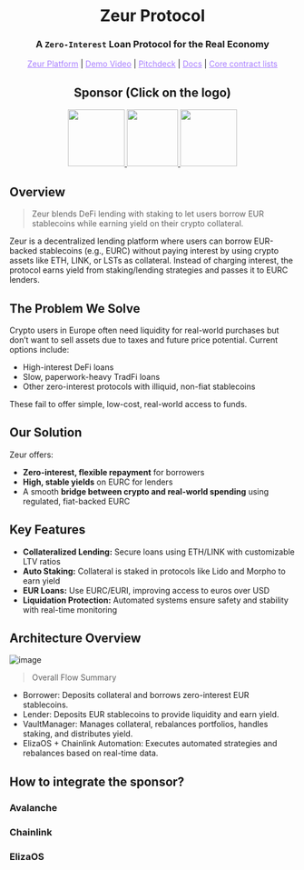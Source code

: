 <h1 align="center">Zeur Protocol</h1>

<h3 align="center">A <code>Zero-Interest</code> Loan Protocol for the Real Economy</h3>

<p align="center">
  <a href="https://www.zeur.org/dashboard" style="color: #a77dff">Zeur Platform</a> | <a href="" style="color: #a77dff">Demo Video</a> | <a href="https://www.figma.com/deck/CmaR3CCAjsUcXbZdqYWKfq" style="color: #a77dff">Pitchdeck</a> | <a href="https://zeur.gitbook.io/zeur/" style="color: #a77dff">Docs</a> | <a href="https://github.com/zeur-org/zeur-core/blob/master/docs/Deployments/deployed-v1.md" style="color: #a77dff">Core contract lists</a>
</p>

<h2 align="center">Sponsor (Click on the logo)</h2>

<p align="center">
<a href="https://github.com/zeur-org/.github/blob/main/profile/README.md#avalanche" height="5" width="10" target="_blank">
	<img src="https://github.com/user-attachments/assets/debeb0c3-c752-4347-b103-63f7e18c7895" width="100" height="100">
<a><a href="https://github.com/zeur-org/.github/blob/main/profile/README.md#chainlink" height="5" width="10" target="_blank">
	<img src="https://github.com/user-attachments/assets/2298459f-4579-4545-8b81-d9c3ea8b7523" width="90" height="100">
<a><a><a href="https://github.com/zeur-org/.github/blob/main/profile/README.md#elizaos" height="5" width="10" target="_blank">
	<img src="https://github.com/user-attachments/assets/9155c079-210e-46d0-bb11-865e2e90f68e" width="100" height="100">
<a></p>

## Overview

> Zeur blends DeFi lending with staking to let users borrow EUR stablecoins while earning yield on their crypto collateral.

Zeur is a decentralized lending platform where users can borrow EUR-backed stablecoins (e.g., EURC) without paying interest by using crypto assets like ETH, LINK, or LSTs as collateral. Instead of charging interest, the protocol earns yield from staking/lending strategies and passes it to EURC lenders.

## The Problem We Solve

Crypto users in Europe often need liquidity for real-world purchases but don’t want to sell assets due to taxes and future price potential. Current options include:

* High-interest DeFi loans
* Slow, paperwork-heavy TradFi loans
* Other zero-interest protocols with illiquid, non-fiat stablecoins

These fail to offer simple, low-cost, real-world access to funds.

## Our Solution

Zeur offers:

* **Zero-interest, flexible repayment** for borrowers
* **High, stable yields** on EURC for lenders
* A smooth **bridge between crypto and real-world spending** using regulated, fiat-backed EURC

## Key Features

* **Collateralized Lending:** Secure loans using ETH/LINK with customizable LTV ratios
* **Auto Staking:** Collateral is staked in protocols like Lido and Morpho to earn yield
* **EUR Loans:** Use EURC/EURI, improving access to euros over USD
* **Liquidation Protection:** Automated systems ensure safety and stability with real-time monitoring

## Architecture Overview

![image](https://github.com/user-attachments/assets/9057d1eb-29cf-4c09-8592-e367b041c279)

> Overall Flow Summary
- Borrower: Deposits collateral and borrows zero-interest EUR stablecoins.
- Lender: Deposits EUR stablecoins to provide liquidity and earn yield.
- VaultManager: Manages collateral, rebalances portfolios, handles staking, and distributes yield.
- ElizaOS + Chainlink Automation: Executes automated strategies and rebalances based on real-time data.

## How to integrate the sponsor?

### Avalanche

### Chainlink

### ElizaOS
